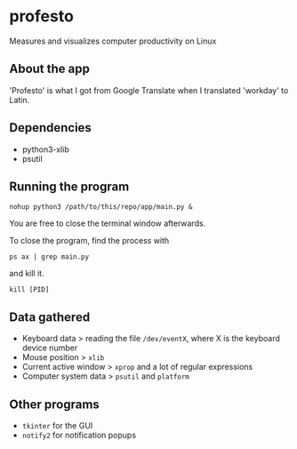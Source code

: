 # profesto
Measures and visualizes computer productivity on Linux

## About the app
'Profesto' is what I got from Google Translate when I translated 'workday' to Latin.

## Dependencies
- python3-xlib
- psutil

## Running the program
```
nohup python3 /path/to/this/repo/app/main.py &
```
You are free to close the terminal window afterwards.

To close the program, find the process with
```
ps ax | grep main.py
```
and kill it.
```
kill [PID]
```

## Data gathered
- Keyboard data > reading the file `/dev/eventX`, where X is the keyboard device number
- Mouse position > `xlib`
- Current active window > `xprop` and a lot of regular expressions
- Computer system data > `psutil` and `platform`

## Other programs
- `tkinter` for the GUI
- `notify2` for notification popups

